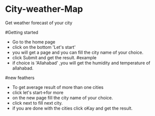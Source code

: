 # City-weather-Map
Get weather forecast of your city

#Getting started
* Go to the home page 
* click on the bottom 'Let's start'
* you will get a page and you can fill the city name of your choice.
* click Submit and get the result.
#example
* if choice is 'Allahabad' ,you will get the humidity and temperature of allahabad.

#new feathers
* To get average result of more than one cities
* click let's start->for more
* on the new page fill the city name of your choice.
* click next to fill next city.
* if you are done with the cities click oKay and get the result.
